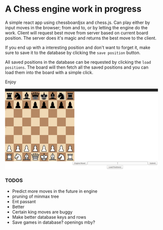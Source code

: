# A Chess engine work in progress
A simple react app using chessboardjsx and chess.js. Can play either by input moves in the browser; from and to, or by letting the engine do the work. Client will request best move from server based on current board position. The server does it's magic and returns the best move to the client.

If you end up with a interesting position and don't want to forget it, make sure to save it to the database by clicking the `save position` button.

All saved positions in the database can be requested by clicking the `load positions`. The board will then fetch all the saved positions and you can load them into the board with a simple click.

Enjoy

![Alt text](./img/screenshot.png)
### TODOS

- Predict more moves in the future in engine
- pruning of minmax tree
- Ent passant
- Better 
- Certain king moves are buggy
- Make better database keys and rows
- Save games in database? openings mby?
